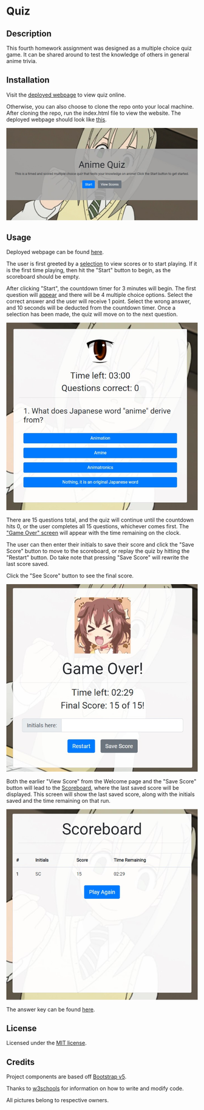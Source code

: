 # Quiz


## Description

This fourth homework assignment was designed as a multiple choice quiz game. It can be shared around to test the knowledge of others in general anime trivia.


## Installation

Visit the [deployed webpage](https://highwolfx.github.io/Quiz/) to view quiz online.

Otherwise, you can also choose to clone the repo onto your local machine. After cloning the repo, run the index.html file to view the website. The deployed webpage should look like [this](https://raw.githubusercontent.com/highwolfx/Quiz/main/assets/welcome-screenshot.jpg).

<p align="center">
    <img alt="welcome screen" src="https://raw.githubusercontent.com/highwolfx/Quiz/main/assets/welcome-screenshot.jpg">
</p>


## Usage

Deployed webpage can be found [here](https://highwolfx.github.io/Quiz/).

The user is first greeted by a [selection](https://raw.githubusercontent.com/highwolfx/Quiz/main/assets/welcome-screenshot.jpg) to view scores or to start playing. If it is the first time playing, then hit the "Start" button to begin, as the scoreboard should be empty.

After clicking "Start", the countdown timer for 3 minutes will begin. The first question will [appear](https://raw.githubusercontent.com/highwolfx/Quiz/main/assets/question-screenshot.jpg) and there will be 4 multiple choice options. Select the correct answer and the user will receive 1 point. Select the wrong answer, and 10 seconds will be deducted from the countdown timer. Once a selection has been made, the quiz will move on to the next question.

<p align="center">
    <img alt="question example" src="https://raw.githubusercontent.com/highwolfx/Quiz/main/assets/question-screenshot.jpg">
</p>

There are 15 questions total, and the quiz will continue until the countdown hits 0, or the user completes all 15 questions, whichever comes first. The ["Game Over" screen](https://raw.githubusercontent.com/highwolfx/Quiz/main/assets/game-over-screenshot.jpg) will appear with the time remaining on the clock.

The user can then enter their initials to save their score and click the "Save Score" button to move to the scoreboard, or replay the quiz by hitting the "Restart" button. Do take note that pressing "Save Score" will rewrite the last score saved.

Click the "See Score" button to see the final score.

<p align="center">
    <img alt="game over example" src="https://raw.githubusercontent.com/highwolfx/Quiz/main/assets/game-over-screen-with-score.jpg">
</p>

Both the earlier "View Score" from the Welcome page and the "Save Score" button will lead to the [Scoreboard](https://raw.githubusercontent.com/highwolfx/Quiz/main/assets/scoreboard-screenshot.jpg), where the last saved score will be displayed. This screen will show the last saved score, along with the initials saved and the time remaining on that run.

<p align="center">
    <img alt="scoreboard example" src="https://raw.githubusercontent.com/highwolfx/Quiz/main/assets/scoreboard-screenshot.jpg">
</p>

The answer key can be found [here](answer-key.txt).


## License

Licensed under the [MIT license](LICENSE.txt).


## Credits

Project components are based off [Bootstrap v5](https://v5.getbootstrap.com/).

Thanks to [w3schools](https://www.w3schools.com/) for information on how to write and modify code.

All pictures belong to respective owners.